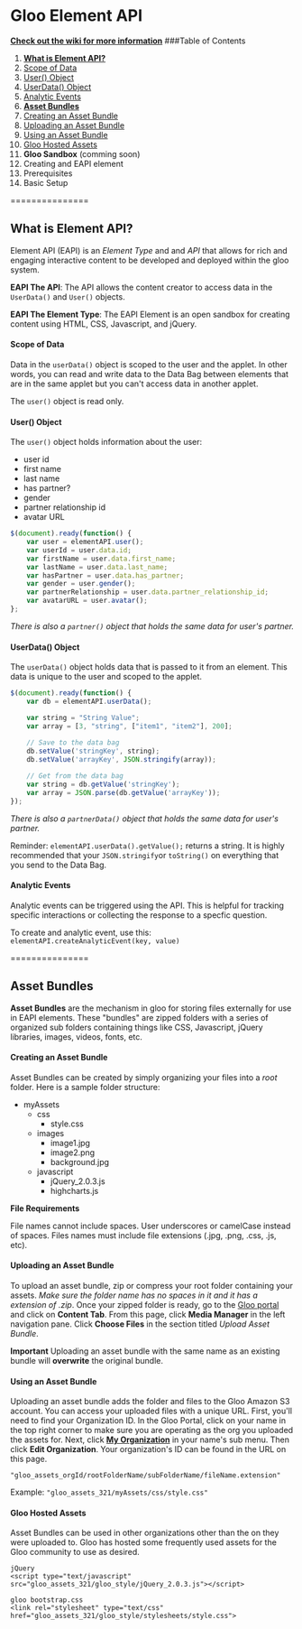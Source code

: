 Gloo Element API
===============

**[Check out the wiki for more information](https://github.com/jordanfray/gloo-elementAPI/wiki/ElementAPI-Wiki)**
###Table of Contents

1. [**What is Element API?**](https://github.com/jordanfray/gloo-elementAPI#what-is-element-api)
  1. [Scope of Data](https://github.com/jordanfray/gloo-elementAPI#scope-of-data)
  2. [User() Object](https://github.com/jordanfray/gloo-elementAPI#user-object)
  3. [UserData() Object](https://github.com/jordanfray/gloo-elementAPI#userdata-object)
  4. [Analytic Events](https://github.com/jordanfray/gloo-elementAPI#analytic-events)
2. [**Asset Bundles**](https://github.com/jordanfray/gloo-elementAPI#asset-bundles)
  1. [Creating an Asset Bundle](https://github.com/jordanfray/gloo-elementAPI#creating-an-asset-bundle)
  2. [Uploading an Asset Bundle](https://github.com/jordanfray/gloo-elementAPI#uploading-an-asset-bundle)
  3. [Using an Asset Bundle](https://github.com/jordanfray/gloo-elementAPI#using-an-asset-bundle)
  4. [Gloo Hosted Assets](https://github.com/jordanfray/gloo-elementAPI#gloo-hosted-assets)
3. **Gloo Sandbox** (comming soon)
  1. Creating and EAPI element
  2. Prerequisites 
  3. Basic Setup

===============

## What is Element API?

Element API (EAPI) is an *Element Type* and and *API* that allows for rich and engaging interactive content to be developed and deployed within the gloo system. 

**EAPI The API**: The API allows the content creator to access data in the `UserData()` and `User()` objects. 

**EAPI The Element Type**: The EAPI Element is an open sandbox for creating content using HTML, CSS, Javascript, and jQuery.

#### Scope of Data
Data in the `userData()` object is scoped to the user and the applet. In other words, you can read and write data to the Data Bag between elements that are in the same applet but you can't access data in another applet. 

The `user()` object is read only. 

#### User() Object
The `user()` object holds information about the user:
  - user id
  - first name
  - last name
  - has partner?
  - gender
  - partner relationship id
  - avatar URL

```javascript
$(document).ready(function() {
	var user = elementAPI.user();
	var userId = user.data.id;
	var firstName = user.data.first_name;
	var lastName = user.data.last_name;
	var hasPartner = user.data.has_partner;
	var gender = user.gender();
	var partnerRelationship = user.data.partner_relationship_id;
	var avatarURL = user.avatar();
};
```
*There is also a `partner()` object that holds the same data for user's partner.*

#### UserData() Object
The `userData()` object holds data that is passed to it from an element. This data is unique to the user and scoped to the applet.

```javascript
$(document).ready(function() {
	var db = elementAPI.userData();

	var string = "String Value";
	var array = [3, "string", ["item1", "item2"], 200];
	
	// Save to the data bag
	db.setValue('stringKey', string);
	db.setValue('arrayKey', JSON.stringify(array));

	// Get from the data bag
	var string = db.getValue('stringKey');
	var array = JSON.parse(db.getValue('arrayKey'));
});
```
*There is also a `partnerData()` object that holds the same data for user's partner.*

Reminder: `elementAPI.userData().getValue();` returns a string. It is highly recommended that your `JSON.stringify`or `toString()` on everything that you send to the Data Bag.

#### Analytic Events

Analytic events can be triggered using the API. This is helpful for tracking specific interactions or collecting the response to a specfic question. 

To create and analytic event, use this: `elementAPI.createAnalyticEvent(key, value)`

===============

## Asset Bundles

**Asset Bundles** are the mechanism in gloo for storing files externally for use in EAPI elements. These "bundles" are zipped folders with a series of organized sub folders containing things like CSS, Javascript, jQuery libraries, images, videos, fonts, etc.


#### Creating an Asset Bundle
Asset Bundles can be created by simply organizing your files into a *root* folder.  Here is a sample folder structure:

- myAssets
  - css
    - style.css
  - images
    - image1.jpg
    - image2.png
    - background.jpg
  - javascript
    - jQuery_2.0.3.js
    - highcharts.js

**File Requirements**

File names cannot include spaces. User underscores or camelCase instead of spaces. Files names must include file extensions (.jpg, .png, .css, .js, etc).

#### Uploading an Asset Bundle
To upload an asset bundle, zip or compress your root folder containing your assets. *Make sure the folder name has no spaces in it and it has a extension of .zip*. Once your zipped folder is ready, go to the [Gloo portal](http://gloo.us/media) and click on **Content Tab**. From this page, click **Media Manager** in the left navigation pane. Click **Choose Files** in the section titled *Upload Asset Bundle*.

**Important** Uploading an asset bundle with the same name as an existing bundle will **overwrite** the original bundle. 

#### Using an Asset Bundle
Uploading an asset bundle adds the folder and files to the Gloo Amazon S3 account. You can access your uploaded files with a unique URL. First, you'll need to find your Organization ID. In the Gloo Portal, click on your name in the top right corner to make sure you are operating as the org you uploaded the assets for. Next, click [**My Organization**](http://gloo.us/organizations) in your name's sub menu.  Then click **Edit Organization**. Your organization's ID can be found in the URL on this page. 

`"gloo_assets_orgId/rootFolderName/subFolderName/fileName.extension"`

Example: `"gloo_assets_321/myAssets/css/style.css"`

#### Gloo Hosted Assets
Asset Bundles can be used in other organizations other than the on they were uploaded to. Gloo has hosted some frequently used assets for the Gloo community to use as desired. 

```
jQuery
<script type="text/javascript" src="gloo_assets_321/gloo_style/jQuery_2.0.3.js"></script>

gloo bootstrap.css 
<link rel="stylesheet" type="text/css" href="gloo_assets_321/gloo_style/stylesheets/style.css">
```




